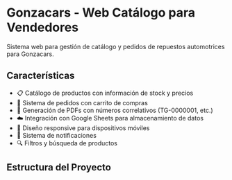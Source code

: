 # Gonzacars - Web Catálogo para Vendedores

Sistema web para gestión de catálogo y pedidos de repuestos automotrices para Gonzacars.

## Características

- 📋 Catálogo de productos con información de stock y precios
- 🛒 Sistema de pedidos con carrito de compras
- 📄 Generación de PDFs con números correlativos (TG-0000001, etc.)
- ☁️ Integración con Google Sheets para almacenamiento de datos
- 📱 Diseño responsive para dispositivos móviles
- 🔔 Sistema de notificaciones
- 🔍 Filtros y búsqueda de productos

## Estructura del Proyecto
